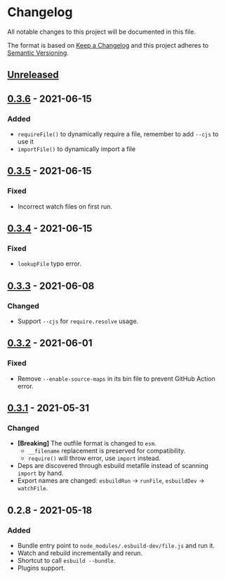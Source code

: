 # Changelog

All notable changes to this project will be documented in this file.

The format is based on [Keep a Changelog](http://keepachangelog.com/)
and this project adheres to [Semantic Versioning](http://semver.org/).

## [Unreleased]

## [0.3.6] - 2021-06-15
### Added
- `requireFile()` to dynamically require a file, remember to add `--cjs` to use it
- `importFile()` to dynamically import a file

## [0.3.5] - 2021-06-15
### Fixed
- Incorrect watch files on first run.

## [0.3.4] - 2021-06-15
### Fixed
- `lookupFile` typo error.

## [0.3.3] - 2021-06-08
### Changed
- Support `--cjs` for `require.resolve` usage.

## [0.3.2] - 2021-06-01
### Fixed
- Remove `--enable-source-maps` in its bin file to prevent GitHub Action error.

## [0.3.1] - 2021-05-31
### Changed
- **[Breaking]** The outfile format is changed to `esm`.
  - `__filename` replacement is preserved for compatibility.
  - `require()` will throw error, use `import` instead.
- Deps are discovered through esbuild metafile instead of scanning `import` by hand.
- Export names are changed: `esbuildRun` &rarr; `runFile`, `esbuildDev` &rarr; `watchFile`.

## 0.2.8 - 2021-05-18
### Added
- Bundle entry point to `node_modules/.esbuild-dev/file.js` and run it.
- Watch and rebuild incrementally and rerun.
- Shortcut to call `esbuild --bundle`.
- Plugins support.

[Unreleased]: https://github.com/hyrious/esbuild-dev/compare/v0.3.6...HEAD
[0.3.6]: https://github.com/hyrious/esbuild-dev/compare/v0.3.5...v0.3.6
[0.3.5]: https://github.com/hyrious/esbuild-dev/compare/v0.3.4...v0.3.5
[0.3.4]: https://github.com/hyrious/esbuild-dev/compare/v0.3.3...v0.3.4
[0.3.3]: https://github.com/hyrious/esbuild-dev/compare/v0.3.2...v0.3.3
[0.3.2]: https://github.com/hyrious/esbuild-dev/compare/v0.3.1...v0.3.2
[0.3.1]: https://github.com/hyrious/esbuild-dev/compare/v0.2.8...v0.3.1

